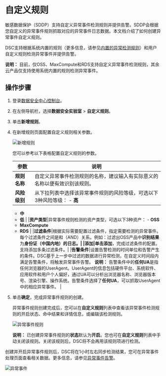 # 自定义规则

敏感数据保护（SDDP）支持自定义异常事件检测规则并提供告警。SDDP会根据您自定义的异常事件规则抓取对应的异常事件日志数据。本文档介绍了如何创建异常事件自定义规则。

DSC支持根据系统内置的规则（更多信息，请参见[内置的异常检测规则](/cn.zh-CN/常见问题/内置的异常检测规则.md)）和用户自定义规则检测异常事件并提供告警。

**说明：** 目前，仅OSS、MaxCompute和RDS支持自定义异常事件检测规则，其余云产品仅支持使用系统内置的规则检测异常事件。

## 操作步骤

1.  登录[数据安全中心控制台](https://yundun.console.aliyun.com/?p=sddp#/overview)。

2.  在左侧导航栏，选择**数据安全实验室** \> **自定义规则**。

3.  单击**新增规则**。

4.  在新增规则页面配置自定义规则相关参数。

    ![新增规则](https://static-aliyun-doc.oss-accelerate.aliyuncs.com/assets/img/zh-CN/2765858951/p66451.png)

    您可以参考以下表格配置自定义规则的参数。

    |参数|说明|
    |--|--|
    |**规则名称**|自定义异常事件检测规则的名称，建议输入有实际意义的名称以便有效识别该规则。|
    |**风险级别**|从下拉列表中选择该异常事件规则的风险等级，可选以下3种风险等级：     -   **高**
    -   **中**
    -   **低** |
    |**资产类型**|异常事件规则检测的资产类型，可选以下3种资产：     -   **OSS**
    -   **MaxCompute**
    -   **RDS** |
    |**过滤条件**|根据实际需要配置过滤条件，指定需要检测的异常事件。每个过滤条件之间是和（AND）关系。例如：过滤出OSS产品中**识别结果**为**身份证（中国内地）**的日志。|
    |**添加**|单击**添加**，完成过滤条件的配置。支持添加多条过滤条件。|
    |**告警条件**|设置告警检测的时间单位和告警产生的条件。DSC基于上一步中过滤的数据进行异常检测，在自定义时间段内满足告警条件，将触发异常事件告警。 **说明：** 告警条件中的**任何UA**是指任何浏览器的UserAgent。UserAgent的信息包括硬件平台、系统软件、应用软件和用户个人偏好，通过UA可以分析出浏览器名称、浏览器版本号、渲染引擎、操作系统。告警条件选择了**任何UA**，可以抓取UserAgent中的相应异常事件。 |

5.  单击**确定**，完成异常事件规则的创建。

    异常事件规则创建完成后，您可以在**自定义规则**列表中查看该异常事件检测规则的开启状态、命中结果和详情信息，或编辑该检测规则。

    ![异常事件规则](https://static-aliyun-doc.oss-accelerate.aliyuncs.com/assets/img/zh-CN/0182881161/p66473.png)

    **说明：** 已创建异常事件规则的**状态**默认为**开启**。您也可在**自定义规则**列表中手动关闭该规则。关闭该规则后，DSC将不会再用该规则项进行检测。


创建并开启异常事件规则后，DSC将在1小时左右同步检测结果，您可在异常事件处理页面查看相关数据。更多信息，请参见[异常事件告警](/cn.zh-CN/用户指南/数据安全审计/异常事件处理.md)。

![异常事件](https://static-aliyun-doc.oss-accelerate.aliyuncs.com/assets/img/zh-CN/2765858951/p66454.png)

